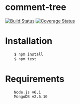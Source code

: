 # comment-tree

[![Build Status][travis-image]][travis-url] [![Coverage Status][coveralls-image]][coveralls-url]

[travis-image]: https://travis-ci.org/aantonovdevelop/comment-tree.svg?branch=master
[travis-url]: https://travis-ci.org/aantonovdevelop/comment-tree

[coveralls-image]: https://coveralls.io/repos/aantonovdevelop/comment-tree/badge.svg?branch=master&service=github
[coveralls-url]: https://coveralls.io/github/aantonovdevelop/comment-tree?branch=master

# Installation

```bash
    $ npm install
    $ npm test
```

# Requirements

```
    Node.js v6.1
    MongoDB v2.6.10
```